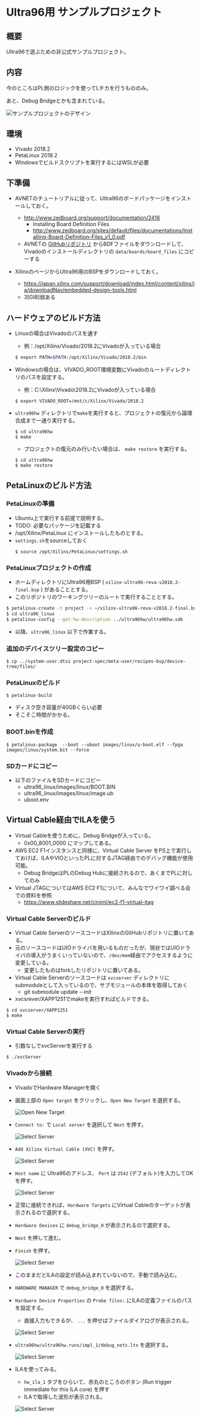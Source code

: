 # Ultra96用 サンプルプロジェクト

## 概要

Ultra96で遊ぶための非公式サンプルプロジェクト。

## 内容

今のところはPL側のロジックを使ってLチカを行うもののみ。

あと、Debug Bridgeとかも含まれている。

![サンプルプロジェクトのデザイン](figure/design.png)


## 環境

* Vivado 2018.2
* PetaLinux 2018.2
* Windowsでビルドスクリプトを実行するにはWSLが必要

## 下準備

* AVNETのチュートリアルに従って、Ultra96のボードパッケージをインストールしておく。
    * http://www.zedboard.org/support/documentation/2416
        * Installing Board Definition Files
        * http://www.zedboard.org/sites/default/files/documentations/Installing-Board-Definition-Files_v1_0.pdf
    * AVNETの [GitHubリポジトリ](https://github.com/Avnet/bdf) からBDFファイルをダウンロードして、Vivadoのインストールディレクトリの `data/boards/board_files` にコピーする

* XilinxのページからUltra96用のBSPをダウンロードしておく。
    * https://japan.xilinx.com/support/download/index.html/content/xilinx/ja/downloadNav/embedded-design-tools.html
    * 3[GiB]弱ある

## ハードウェアのビルド方法


* Linuxの場合はVivadoのパスを通す
    * 例：/opt/Xilinx/Vivado/2018.2にVivadoが入っている場合
    ```bash
    $ export PATH=$PATH:/opt/Xilinx/Vivado/2018.2/bin
    ```

* Windowsの場合は、VIVADO_ROOT環境変数にVivadoのルートディレクトリのパスを設定する。
    * 例：C:\Xilinx\Vivado\2018.2にVivadoが入っている場合
    ```
    $ export VIVADO_ROOT=/mnt/c/Xilinx/Vivado/2018.2
    ```

* `ultra96hw` ディレクトリで`make`を実行すると、プロジェクトの復元から論理合成まで一通り実行する。
    ```
    $ cd ultra96hw
    $ make
    ```

    * プロジェクトの復元のみ行いたい場合は、 `make restore` を実行する。
    ```
    $ cd ultra96hw
    $ make restore
    ```


## PetaLinuxのビルド方法

### PetaLinuxの準備

* Ubuntu上で実行する前提で説明する。
* TODO: 必要なパッケージを記載する
* /opt/Xilinx/PetaLinux にインストールしたものとする。
* `settings.sh`をsourceしておく
    ```
    $ source /opt/Xilinx/PetaLinux/settings.sh
    ```

### PetaLinuxプロジェクトの作成

* ホームディレクトリにUltra96用BSP ( `xilinx-ultra96-reva-v2018.2-final.bsp` ) があることとする。
* このリポジトリのワーキングツリーのルートで実行することとする。

```bash
$ petalinux-create -t project -s ~/xilinx-ultra96-reva-v2018.2-final.bsp -n ultra96_linux
$ cd ultra96_linux
$ petalinux-config --get-hw-description ../ultra96hw/ultra96hw.sdk
```

* 以降、`ultra96_linux` 以下で作業する。

### 追加のデバイスツリー設定のコピー
```
$ cp ../system-user.dtsi project-spec/meta-user/recipes-bsp/device-tree/files/
```

### PetaLinuxのビルド

```
$ petalinux-build
```

* ディスク空き容量が40GBくらい必要
* そこそこ時間がかかる。


### BOOT.binを作成
```
$ petalinux-package  --boot --uboot images/linux/u-boot.elf --fpga images/linux/system.bit --force
```

### SDカードにコピー

* 以下のファイルをSDカードにコピー
    * ultra96_linux/images/linux/BOOT.BIN
    * ultra96_linux/images/linux/image.ub
    * uboot.env

## Virtual Cable経由でILAを使う

* Virtual Cableを使うために、Debug Bridgeが入っている。
    * 0x00_8001_0000 にマップしてある。
* AWS EC2 F1インスタンスと同様に、Virtual Cable Server をPS上で実行しておけば、ILAやVIOといったPLに対するJTAG経由でのデバッグ機能が使用可能。
    * Debug BridgeはPLのDebug Hubに接続されるので、あくまでPLに対してのみ
* Virtual JTAGについてはAWS EC2 F1について、みんなでワイワイ調べる会での資料を参照
    * https://www.slideshare.net/ciniml/ec2-f1-virtual-jtag


### Virtual Cable Serverのビルド

* Virtual Cable ServerのソースコードはXilinxのGitHubリポジトリに置いてある。
* 元のソースコードはUIOドライバを用いるものだったが、現状ではUIOドライバの導入がうまくいっていないので、`/dev/mem`経由でアクセスするように変更している。
    * 変更したものはforkしたリポジトリに置いてある。
* Virtual Cable Serverのソースコードは `xvcserver` ディレクトリにsubmoduleとして入っているので、サブモジュールの本体を取得しておく
    * git submodule update --init
* xvcsrever/XAPP1251でmakeを実行すればビルドできる。

```
$ cd xvcserver/XAPP1251
$ make
```

### Virtual Cable Serverの実行

* 引数なしでxvcServerを実行する
```
$ ./xvcServer
```

### Vivadoから接続

* VivadoでHardware Managerを開く
* 画面上部の `Open target` をクリックし、`Open New Target` を選択する。

    ![Open New Target](figure/vivado_hwmgr_open_new_target.png)

* `Connect to:` で `Local server` を選択して `Next` を押す。

    ![Select Server](figure/vivado_hwmgr_select_server.png)

* `Add Xilinx Virtual Cable (XVC)` を押す。

    ![Select Server](figure/vivado_hwmgr_add_xvc.png)

* `Host name` に Ultra96のアドレス、 `Port` は `2542` (デフォルト)を入力してOKを押す。
    
    ![Select Server](figure/vivado_hwmgr_xvc_address.png)

* 正常に接続できれば、`Hardware Targets` にVirtual Cableのターゲットが表示されるので選択する。
* `Hardware Devices` に `debug_bridge_0` が表示されるので選択する。
* `Next` を押して進む。
* `Finish` を押す。

    ![Select Server](figure/vivado_hwmgr_xvc_added.png)

* このままだとILAの設定が読み込まれていないので、手動で読み込む。
* `HARDWARE MANAGER` で `debug_bridge_0` を選択する。
* `Hardware Device Properties` の `Probe files:` にILAの定義ファイルのパスを設定する。
    * 直接入力もできるが、 `...` を押せばファイルダイアログが表示される。
    
    ![Select Server](figure/vivado_hwmgr_load_probes_file.png)

* `ultra96hw/ultra96hw.runs/impl_1/debug_nets.ltx` を選択する。

    ![Select Server](figure/vivado_hwmgr_select_ltx.png)

* ILAを使ってみる。
    * `hw_ila_1` タブをひらいて、赤丸のところのボタン (Run trigger immediate for this ILA core) を押す
    * ILAで取得した波形が表示される。

    ![Select Server](figure/vivado_hwmgr_use_ila.png)